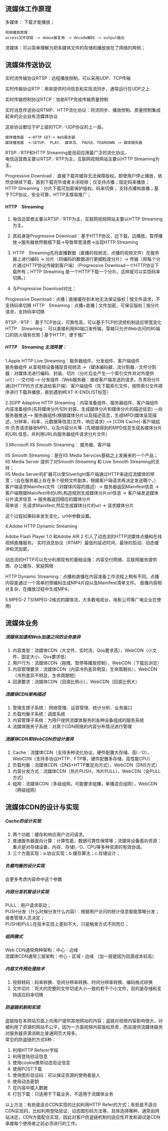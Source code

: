 

## 流媒体工作原理
多媒体： 下载才能播放；
```
视频播放原理：
access文件获取 -> demux解复用 -> decode解码 -> output输出
```

流媒体：可以简单理解为把多媒体文件的存储和播放放在了网络的两侧；

## 流媒体传送协议

实时流传输协议RTSP：远程播放控制，可以采用UDP、TCP传输

实时传输协议RTP：用来提供时间信息和实现流同步，通常运行在UDP之上

实时传输控制协议RTCP：协助RTP完成传输质量控制

实时消息传送协议RTMP、HTTP流化协议：将流同步、播放控制、质量控制集成起来的企业自有流媒体协议

这些协议都位于IP上层的TCP／UDP协议的上一层。


<!-- 怎么使用协议的，看不出来啊 -->
```
媒体播放器  <-HTTP GET-> Web服务器
媒体播放器  <-SETUP、 PLAY、 媒体流、 PAUSE、TEARDOWN -> 媒体服务器
```

RTSP／RTP和HTTP Streaming是目前应用最广泛的流化协议。  
电信运营商主要以RTSP／RTP为主，互联网视频网站主要以HTTP Streaming为主。

Progressive Download： 直接下载并缓存无法保障版权。即使用户停止播放，依然会继续下载，直到下载完毕或者关闭视频；仅支持点播；固定码率播放；    
HTTP Streaming：分片下载可加密保护版权，码率切换； 支持点播和直播；基于TCP协议，安全可靠，HTTP支撑易推广；  


#### HTTP　Streaming
1. 电信运营商主要以RTSP／RTP为主，互联网视频网站主要以HTTP Streaming为主。
1. 其前身是Progressive Download：基于HTTP协议，边下载，边播放。暂停播放->服务器依然极细下载->导致带宽浪费->出现HTTP Streaming
1. HTTP　Streaming先将直播数据（直播的视频流，点播的视频文件）在服务器上进行编码 -> 分片（将编码的数据进行更细粒度分片）-> 传输（把每个分片通过HTTP协议传输到客户端）（Progressive Download一个HTTP协议下载所有；HTTP Streaming 是一个HTTP下载一个分片。这样就可以实现码率切换。）

1. 与Progressive Download对比：

Progressive Download：点播 | 直接缓存到本地无法保证版权 | 按文件请求，不支持码率切换
HTTP　Streaming：点播+直播  | 文件加密，可保证版权      | 按分片请求，支持码率切换

RTSP／RTP： 基于TCP协议，可靠性高，可以基于TCP的流控机制适应带宽变化
HTTP　Streaming： 可以直接利用80端口来传输，穿越只允许Web访问的80端口的防火墙有优势 | 基于HTTP，便于推广

##### HTTP　Streaming 主流阵营：
1.Apple HTTP Live Streaming：服务器组件、分发组件、客户端组件   
服务器组件 从音视频设备捕捉音视频流 ->（媒体编码器、流分割器／文件分割器：对媒体流进行编码、封装、切片（分片后会产生一个索引文件并对外提供url））--交付给--> 分发组件（Web服务器：接收客户端发送的请求，负责将分片通过HTTP的方式发送给客户端）
客户端组件（先下载索引文件，按照索引文件顺序进行下载并播放，直到遇到#EXT-X-ENDLIST标签）  

2.3GPP Adaptive HTTP Streaming：内容准备组件、服务器组件、客户端组件
内容准备组件(先将媒体分片切片封装，生成媒体分片和媒体分片的描述信息) --向服务器推送--> 服务器组件(根据媒体分片以及描述信息，生成MPD(媒体呈现描述，分辨率、码率、元数据等信息)文件，响应请求)
 --> [CDN Cache]-客户端组件:负责请求接收MPD，以及内容分片等（先根据得到的MPD信息生成各媒体分片的URL信息，并利用URL向服务器组件请求分片文件）


3.Microsoft IIS Smooth Streaming： 服务器、客户端

IIS Smooth Streaming：是在IIS Media Services基础之上发展来的一个产品；  
IIS Media Server 提供了对Smooth Streaming 和 Live Smooth Streaming的支持；  
IIS Media Server的扩展可以使Silverlight客户端通过HTTP来适应流媒体的带宽；（会在服务器上存在多个视频文件副本，根据客户端请求再决定发送哪个。）  
客户端请求Mainifest文件（对媒体内容的描述）-> 服务器返回Mainifest信息 -> 客户端根据Mainifest中的URL构造规则生成媒体分片url信息 -> 客户端发送媒体分片请求信息 -> 服务器返回相应的媒体分片   
简单说：先请求Mainifest,然后生成媒体分片的url -> 请求媒体分片

这个过程如果码率发生变化，url中参数设置。

4.Adobe HTTP Dynamic Streaming   

Adobe Flash Player 1.0 和Adobe AIR 2 引入了动态流的HTTP流媒体点播和在线视频直播服务。
实时消息协议（RTMP）最低的延迟时间、最快的启动、动态缓冲和流加密。

动态流的HTTP可以充分利用现有的基础设施：内容交付网络、互联网服务提供商、办公缓存、家庭网络

HTTP Dynamic Streaming：点播和直播在内容准备工作流程上稍有不同。点播内容是通过一个简单的预编码生成MP4片段以及Mainifest清单文件。
直播内容相对复杂，在播放过程中生成MP4。



5.MPEG-2 TS(MPEG-2格式的媒体流，大多数电视台，电影公司等广电企业在使用)  


## 流媒体业务

##### 流媒体加速和Web加速之间的业务差异

1. 内容类型：流媒体CDN（大文件、实时流、Qos要求高），WebCDN（小文件、固定大小、Qos要求低）
2. 用户行为：流媒体CDN（拖拽、暂停等播放控制），WebCDN（下载后浏览）
3. 内容管理要求：流媒体CDN（内容冷热差异明显，生命周期长），WebCDN（冷热差异不明显，生命周期短）
4. 回源要求：流媒体CDN（回源比例小），WebCDN（回源比例大）

##### 流媒体CDN架构描述

1. 管理支撑子系统： 网络管理、运营管理、统计分析、业务接口
2. 负载均衡子系统：调度系统
3. 内容管理子系统：为用户提供流媒体服务的各种设备组成的服务系统
4. 流媒体服务子系统：对真个CDN网络的内容分布情况进行管理

##### 流媒体CDN和WebCDN的设计差异

1. Cache：流媒体CDN（支持多种流化协议，硬件配置大存储、高I／O），WebCDN（支持多协议HTTP、FTP等，硬件配置多存储，高性能CPU）
2. 负载均衡：流媒体CDN（DNS+HTTP重定向方式），WebCDN（DNS方式）
3. 内容分发方式：流媒体CDN（热片PUSH，冷片PULL），WebCDN（全PULL方式）
4. 组网：流媒体CDN（多级组网，可能要求组播，单播混合组网），WebCDN（两级组网）

## 流媒体CDN的设计与实现

##### Cache的设计实现

1. 两个功能：缓存和响应用户访问请求。
2. 普通服务器面向计算：计算性能，数据可靠性保障等；流媒体设备面向资源：重点是对存储设备、内存、存储I／O、CPU等多种资源的有效协调。
3. 三个方面实现：a.协议实现；b.缓存算法；c.存储设计；
##### 负载均衡的设计实现
会更多考虑内容命中这个参数
##### 内容分发机智设计实现
PULL：用户请求驱动；  
PUSH分发（什么时候分发什么内容）：根据用户访问的统计信息智能策略分发；或者管理人员决定；  
PUSH和PULL在技术实现上差别不大，只是触发方式不同而已；  
##### 组网模式
Web CDN通常两种架构：中心 - 边缘  
流媒体CDN通常三层架构：中心 - 区域 - 边缘 （加一层是因为回源成本较高）

##### 内容文件预处理技术
1. 视频转码：码率转换、空间分辨率转换、时间分辨率转换、编码格式转换
2. 文件切片：将大的完整的文件切成大小一致的若干个小文件，目的是存储和支持适应码率切换

##### 防盗链机制和实现
盗链指在本网站页面上向用户提供其他网站的内容；盗链对视频内容影响很大，对被利用了资源的网站不公平，因为一方面视频内容版权昂贵，而且提供流媒体服务对服务器资源消耗比普通网页大得多。   
常见的防盗链的方式8种：  
1. 利用HTTP Referer字段
2. 利用登陆验证信息
3. 使用cookie携带动态验证信息
4. 使用POST下载
5. 使用图形验证码：可以保证资源的使用者是人
6. 使用动态密钥
7. 在内容中插入数据 
8. 打包下载：只适用于下载业务，不适用于流媒体业务

以上方法：有些是适合CDN实现的比如利用HTTP Refer的方式；有些是不适合CDN实现的，比如利用登陆验证、动态图形码方法等，具体选择哪种，通常由网站决定，CDN方面配合实现，因此对客户防盗链机制的适应性开发和调试是CDN承接每个使用者之前必须进行的工作。
